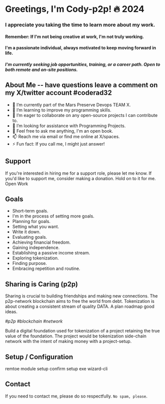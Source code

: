 # Greetings, I'm Cody-p2p! 🔥 2024
### I appreciate you taking the time to learn more about my work.

#### Remember: If I'm not being creative at work, I'm not truly working.

#### I'm a passionate individual, always motivated to keep moving forward in life.
##### I'm currently seeking job opportunities, training, or a career path. Open to both remote and on-site positions.

## About Me -- have questions leave a comment on my X/twitter account #coderad32

- 🔭 I’m currently part of the Mars Preserve Devops TEAM X.
- 🌱 I’m learning to improve my programming skills.
- 👯 I’m eager to collaborate on any open-source projects I can contribute to.
- 🤔 I’m looking for assistance with Programming Projects.
- 💬 Feel free to ask me anything, I'm an open book.
- 📫 Reach me via email or find me online at X/spaces.
- ⚡ Fun fact: If you call me, I might just answer!

## Support 

If you're interested in hiring me for a support role, please let me know.
If you'd like to support me, consider making a donation. Hold on to it for me.
Open Work

## Goals

- Short-term goals.
- I'm in the process of setting more goals.
- Planning for goals.
- Setting what you want.
- Write it down.
- Evaluating goals.
- Achieving financial freedom.
- Gaining independence.
- Establishing a passive income stream.
- Exploring tokenization.
- Finding purpose.
- Embracing repetition and routine.

## Sharing is Caring (p2p)

Sharing is crucial to building friendships and making new connections.
The p2p-network blockchain aims to free the world from debt.
Tokenization is about creating a consistent stream of quality DATA.
A plan roadmap good ideas.

*#p2p* *#blockchain* *#network*

Build a digital foundation used for tokenization of a project retaining the true value
of the foundation. The project would be tokenization side-chain network with the intent
of making money with a project-setup. 

## Setup / Configuration

remtoe module setup
confirm setup exe wizard-cli

## Contact

If you need to contact me, please do so respectfully. `No spam, please`.
